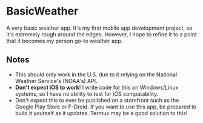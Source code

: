 # BasicWeather

A very basic weather app. It's my first mobile app development project, so it's extremely rough around the edges. However, I hope to refine it to a point that it becomes my person go-to weather app.


## Notes

- This should only work in the U.S. due to it relying on the National Weather Service's (NOAA's) API.
- **Don't expect iOS to work**! I write code for this on Windows/Linux systems, so I have no ability to test for iOS compatability.
- Don't expect this to ever be published on a storefront such as the Google Play Store or F-Droid. If you want to use this app, be prepared to build it yourself as it updates. Termux may be a good solution to this!
